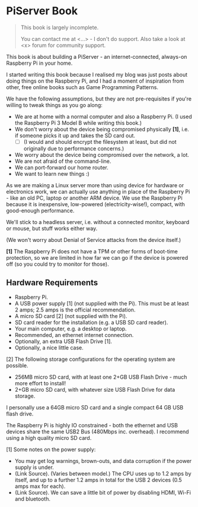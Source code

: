 # PiServer Book

> This book is largely incomplete.
>
> You can contact me at &lt;...&gt; - I don't do support. Also take a look at &lt;x&gt; forum for community support.

This book is about building a PiServer - an internet-connected, always-on Raspberry Pi in your home.

I started writing this book because I realised my blog was just posts about doing things on the Raspberry Pi, and I had a moment of inspiration from other, free online books such as Game Programming Patterns.

We have the following assumptions, but they are not pre-requisites if you're willing to tweak things as you go along:

* We are at home with a normal computer and also a Raspberry Pi. \(I used the Raspberry Pi 3 Model B while writing this book.\)
* We don't worry about the device being compromised physically **\[1\]**, i.e. if someone picks it up and takes the SD card out.
  * [ ] \(I would and should encrypt the filesystem at least, but did not originally due to performance concerns.\)
* We worry about the device being compromised over the network, a lot.
* We are not afraid of the command-line.
* We can port-forward our home router.
* We want to learn new things :\)

As we are making a Linux server more than using device for hardware or electronics work, we can actually use anything in place of the Raspberry Pi - like an old PC, laptop or another ARM device. We use the Raspberry Pi because it is inexpensive, low-powered \(electricity-wise!\), compact, with good-enough performance.

We'll stick to a headless server, i.e. without a connected monitor, keyboard or mouse, but stuff works either way.

\(We won't worry about Denial of Service attacks from the device itself.\)

**\[1\]** The Raspberry Pi does not have a TPM or other forms of boot-time protection, so we are limited in how far we can go if the device is powered off \(so you could try to monitor for those\).

## Hardware Requirements

* Raspberry Pi.
* A USB power supply \[1\] \(not supplied with the Pi\). This must be at least 2 amps; 2.5 amps is the official recommendation.
* A micro SD card \[2\] \(not supplied with the Pi\).
* SD card reader for the installation \(e.g. a USB SD card reader\).
* Your main computer, e.g. a desktop or laptop.
* Recommended, an ethernet internet connection.
* Optionally, an extra USB Flash Drive \[1\].
* Optionally, a nice little case.

\[2\] The following storage configurations for the operating system are possible.

* 256MB micro SD card, with at least one 2+GB USB Flash Drive - much more effort to install!
* 2+GB micro SD card, with whatever size USB Flash Drive for data storage.

I personally use a 64GB micro SD card and a single compact 64 GB USB flash drive.

The Raspberry Pi is highly IO constrained - both the ethernet and USB devices share the same USB2 Bus \(480Mbps inc. overhead\). I recommend using a high quality micro SD card.

\[1\] Some notes on the power supply:

* You may get log warnings, brown-outs, and data corruption if the power supply is under.
* \(Link Source\). \(Varies between model.\) The CPU uses up to 1.2 amps by itself, and up to a further 1.2 amps in total for the USB 2 devices \(0.5 amps max for each\).
* \(Link Source\). We can save a little bit of power by disabling HDMI, Wi-Fi and bluetooth.



